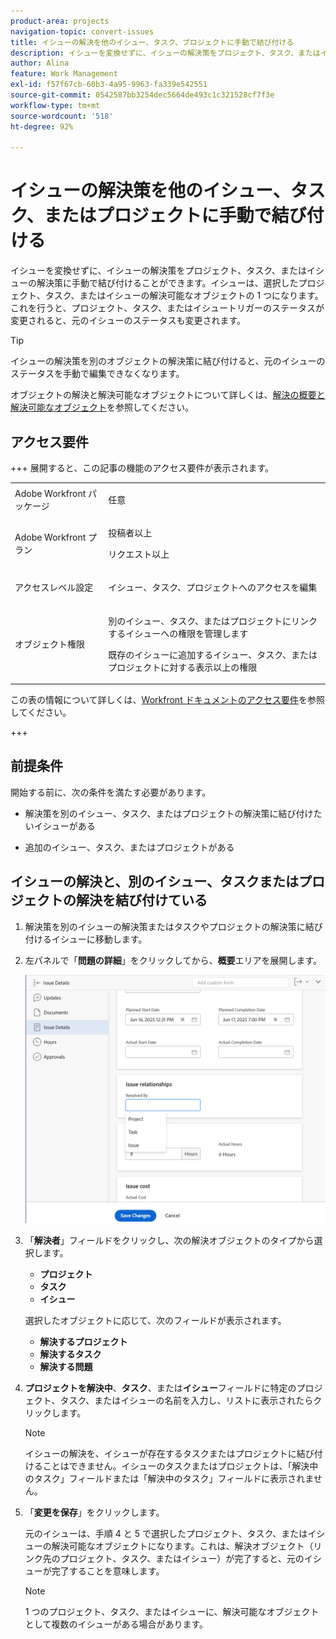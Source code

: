 ```yaml
---
product-area: projects
navigation-topic: convert-issues
title: イシューの解決を他のイシュー、タスク、プロジェクトに手動で結び付ける
description: イシューを変換せずに、イシューの解決策をプロジェクト、タスク、またはイシューの解決策に手動で結び付けることができます。イシューは、選択したプロジェクト、タスク、またはイシューの解決可能なオブジェクトの 1 つになります。これを行うと、プロジェクト、タスク、またはイシュートリガーのステータスが変更されると、元のイシューのステータスも変更されます。
author: Alina
feature: Work Management
exl-id: f57f67cb-60b3-4a95-9963-fa339e542551
source-git-commit: 0542587bb3254dec5664de493c1c321528cf7f3e
workflow-type: tm+mt
source-wordcount: '518'
ht-degree: 92%

---
```


# イシューの解決策を他のイシュー、タスク、またはプロジェクトに手動で結び付ける

<!--Audited: 08/2025-->

イシューを変換せずに、イシューの解決策をプロジェクト、タスク、またはイシューの解決策に手動で結び付けることができます。イシューは、選択したプロジェクト、タスク、またはイシューの解決可能なオブジェクトの 1 つになります。これを行うと、プロジェクト、タスク、またはイシュートリガーのステータスが変更されると、元のイシューのステータスも変更されます。

>[!TIP]
>
>イシューの解決策を別のオブジェクトの解決策に結び付けると、元のイシューのステータスを手動で編集できなくなります。

オブジェクトの解決と解決可能なオブジェクトについて詳しくは、[解決の概要と解決可能なオブジェクト](../../../manage-work/issues/convert-issues/resolving-and-resolvable-objects.md)を参照してください。

## アクセス要件

+++ 展開すると、この記事の機能のアクセス要件が表示されます。

<table style="table-layout:auto"> 
 <col> 
 <col> 
 <tbody> 
  <tr> 
   <td role="rowheader">Adobe Workfront パッケージ</td> 
   <td> <p>任意</p> </td> 
  </tr> 
  <tr> 
   <td role="rowheader">Adobe Workfront プラン</td> 
   <td><p>投稿者以上</p> 
   <p>リクエスト以上</p> </td> 
  </tr> 
  <tr> 
   <td role="rowheader">アクセスレベル設定</td> 
   <td> <p>イシュー、タスク、プロジェクトへのアクセスを編集</p> </td> 
  </tr> 
  <tr> 
   <td role="rowheader">オブジェクト権限</td> 
   <td> <p>別のイシュー、タスク、またはプロジェクトにリンクするイシューへの権限を管理します</p> <p>既存のイシューに追加するイシュー、タスク、またはプロジェクトに対する表示以上の権限</p>  </td> 
  </tr> 
 </tbody> 
</table>

この表の情報について詳しくは、[Workfront ドキュメントのアクセス要件](/help/quicksilver/administration-and-setup/add-users/access-levels-and-object-permissions/access-level-requirements-in-documentation.md)を参照してください。

+++

<!--Old:

<table style="table-layout:auto"> 
 <col> 
 <col> 
 <tbody> 
  <tr> 
   <td role="rowheader">Adobe Workfront plan*</td> 
   <td> <p>Any </p> </td> 
  </tr> 
  <tr> 
   <td role="rowheader">Adobe Workfront license*</td> 
   <td> <p>Request or higher</p> </td> 
  </tr> 
  <tr> 
   <td role="rowheader">Access level configurations*</td> 
   <td> <p>Edit access to Issues,&nbsp;Tasks, Projects</p> <p>Note: If you still don't have access, ask your Workfront administrator if they set additional restrictions in your access level. For information on how a Workfront administrator can modify your access level, see <a href="../../../administration-and-setup/add-users/configure-and-grant-access/create-modify-access-levels.md" class="MCXref xref">Create or modify custom access levels</a>.</p> </td> 
  </tr> 
  <tr> 
   <td role="rowheader">Object permissions</td> 
   <td> <p>Manage permissions to the issue you link to another issue, task, or project</p> <p>View or higher permissions to the issue, task, or project you add to the existing issue</p> <p>For information on requesting additional access, see <a href="../../../workfront-basics/grant-and-request-access-to-objects/request-access.md" class="MCXref xref">Request access to objects </a>.</p> </td> 
  </tr> 
 </tbody> 
</table>-->

## 前提条件

開始する前に、次の条件を満たす必要があります。

* 解決策を別のイシュー、タスク、またはプロジェクトの解決策に結び付けたいイシューがある

* 追加のイシュー、タスク、またはプロジェクトがある

## イシューの解決と、別のイシュー、タスクまたはプロジェクトの解決を結び付けている

1. 解決策を別のイシューの解決策またはタスクやプロジェクトの解決策に結び付けるイシューに移動します。
1. 左パネルで「**問題の詳細**」をクリックしてから、**概要**&#x200B;エリアを展開します。

   ![&#x200B; 問題の詳細アイコン &#x200B;](assets/qs-issue-details-icon-expanded-with-overview-section-350x462.png)

1. 「**解決者**」フィールドをクリックし、次の解決オブジェクトのタイプから選択します。

   * **プロジェクト**
   * **タスク**
   * **イシュー**

   選択したオブジェクトに応じて、次のフィールドが表示されます。

   * **解決するプロジェクト**
   * **解決するタスク**
   * **解決する問題**

1. **プロジェクトを解決中**、**タスク**、または&#x200B;**イシュー**&#x200B;フィールドに特定のプロジェクト、タスク、またはイシューの名前を入力し、リストに表示されたらクリックします。

   >[!NOTE]
   >
   >イシューの解決を、イシューが存在するタスクまたはプロジェクトに結び付けることはできません。イシューのタスクまたはプロジェクトは、「解決中のタスク」フィールドまたは「解決中のタスク」フィールドに表示されません。


1. 「**変更を保存**」をクリックします。

   元のイシューは、手順 4 と 5 で選択したプロジェクト、タスク、またはイシューの解決可能なオブジェクトになります。これは、解決オブジェクト（リンク先のプロジェクト、タスク、またはイシュー）が完了すると、元のイシューが完了することを意味します。

   >[!NOTE]
   >
   >1 つのプロジェクト、タスク、またはイシューに、解決可能なオブジェクトとして複数のイシューがある場合があります。
